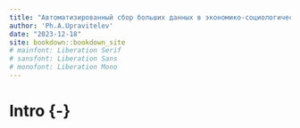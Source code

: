 ```yaml
--- 
title: "Автоматизированный сбор больших данных в экономико-социологических исследованиях"
author: 'Ph.A.Upravitelev'
date: "2023-12-18"
site: bookdown::bookdown_site
# mainfont: Liberation Serif
# sansfont: Liberation Sans
# monofont: Liberation Mono  
---
```


# Intro {-}
